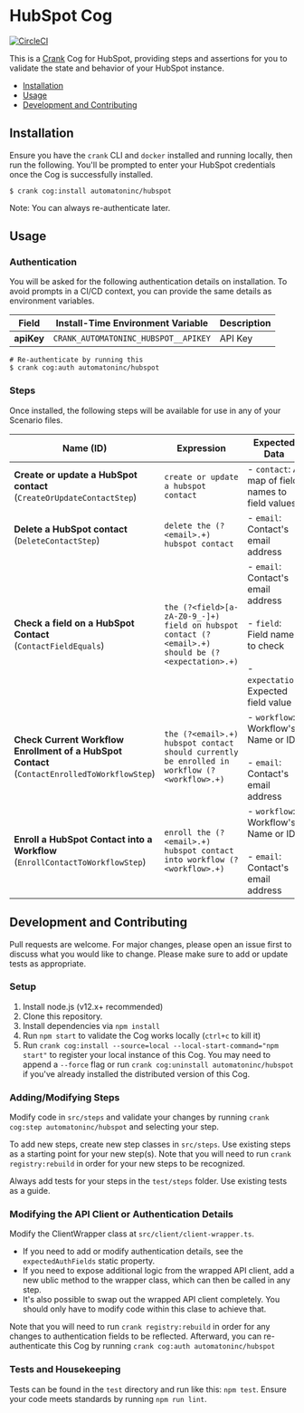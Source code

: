 # HubSpot Cog

[![CircleCI](https://circleci.com/gh/run-crank/cog-hubspot/tree/master.svg?style=svg)](https://circleci.com/gh/run-crank/cog-hubspot/tree/master)

This is a [Crank][what-is-crank] Cog for HubSpot, providing
steps and assertions for you to validate the state and behavior of your
HubSpot instance.

* [Installation](#installation)
* [Usage](#usage)
* [Development and Contributing](#development-and-contributing)

## Installation

Ensure you have the `crank` CLI and `docker` installed and running locally,
then run the following.  You'll be prompted to enter your HubSpot
credentials once the Cog is successfully installed.

```shell-session
$ crank cog:install automatoninc/hubspot
```

Note: You can always re-authenticate later.

## Usage

### Authentication
<!-- run `crank cog:readme automatoninc/hubspot` to update -->
<!-- authenticationDetails -->
You will be asked for the following authentication details on installation. To avoid prompts in a CI/CD context, you can provide the same details as environment variables.

| Field | Install-Time Environment Variable | Description |
| --- | --- | --- |
| **apiKey** | `CRANK_AUTOMATONINC_HUBSPOT__APIKEY` | API Key |

```shell-session
# Re-authenticate by running this
$ crank cog:auth automatoninc/hubspot
```
<!-- authenticationDetailsEnd -->

### Steps
Once installed, the following steps will be available for use in any of your
Scenario files.

<!-- run `crank cog:readme automatoninc/hubspot` to update -->
<!-- stepDetails -->
| Name (ID) | Expression | Expected Data |
| --- | --- | --- |
| **Create or update a HubSpot contact**<br>(`CreateOrUpdateContactStep`) | `create or update a hubspot contact` | - `contact`: A map of field names to field values |
| **Delete a HubSpot contact**<br>(`DeleteContactStep`) | `delete the (?<email>.+) hubspot contact` | - `email`: Contact's email address |
| **Check a field on a HubSpot Contact**<br>(`ContactFieldEquals`) | `the (?<field>[a-zA-Z0-9_-]+) field on hubspot contact (?<email>.+) should be (?<expectation>.+)` | - `email`: Contact's email address <br><br>- `field`: Field name to check <br><br>- `expectation`: Expected field value |
| **Check Current Workflow Enrollment of a HubSpot Contact**<br>(`ContactEnrolledToWorkflowStep`) | `the (?<email>.+) hubspot contact should currently be enrolled in workflow (?<workflow>.+)` | - `workflow`: Workflow's Name or ID <br><br>- `email`: Contact's email address |
| **Enroll a HubSpot Contact into a Workflow**<br>(`EnrollContactToWorkflowStep`) | `enroll the (?<email>.+) hubspot contact into workflow (?<workflow>.+)` | - `workflow`: Workflow's Name or ID <br><br>- `email`: Contact's email address |
<!-- stepDetailsEnd -->

## Development and Contributing
Pull requests are welcome. For major changes, please open an issue first to
discuss what you would like to change. Please make sure to add or update tests
as appropriate.

### Setup

1. Install node.js (v12.x+ recommended)
2. Clone this repository.
3. Install dependencies via `npm install`
4. Run `npm start` to validate the Cog works locally (`ctrl+c` to kill it)
5. Run `crank cog:install --source=local --local-start-command="npm start"` to
   register your local instance of this Cog. You may need to append a `--force`
   flag or run `crank cog:uninstall automatoninc/hubspot` if you've already
   installed the distributed version of this Cog.

### Adding/Modifying Steps
Modify code in `src/steps` and validate your changes by running
`crank cog:step automatoninc/hubspot` and selecting your step.

To add new steps, create new step classes in `src/steps`. Use existing steps as
a starting point for your new step(s). Note that you will need to run
`crank registry:rebuild` in order for your new steps to be recognized.

Always add tests for your steps in the `test/steps` folder. Use existing tests
as a guide.

### Modifying the API Client or Authentication Details
Modify the ClientWrapper class at `src/client/client-wrapper.ts`.

- If you need to add or modify authentication details, see the
  `expectedAuthFields` static property.
- If you need to expose additional logic from the wrapped API client, add a new
  ublic method to the wrapper class, which can then be called in any step.
- It's also possible to swap out the wrapped API client completely. You should
  only have to modify code within this clase to achieve that.

Note that you will need to run `crank registry:rebuild` in order for any
changes to authentication fields to be reflected. Afterward, you can
re-authenticate this Cog by running `crank cog:auth automatoninc/hubspot`

### Tests and Housekeeping
Tests can be found in the `test` directory and run like this: `npm test`.
Ensure your code meets standards by running `npm run lint`.

[what-is-crank]: https://crank.run?utm_medium=readme&utm_source=automatoninc%2Fhubspot
